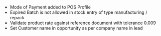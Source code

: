 - Mode of Payment added to POS Profile
- Expired Batch is not allowed in stock entry of type manufacturing / repack
- Validate product rate against reference document with tolerance 0.009
- Set Customer name in opportunity as per company name in lead